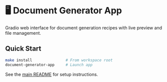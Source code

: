 # 🖥️ Document Generator App

Gradio web interface for document generation recipes with live preview and file management.

## Quick Start

```bash
make install               # From workspace root
document-generator-app     # Launch app
```

See the [main README](../../README.md) for setup instructions.
